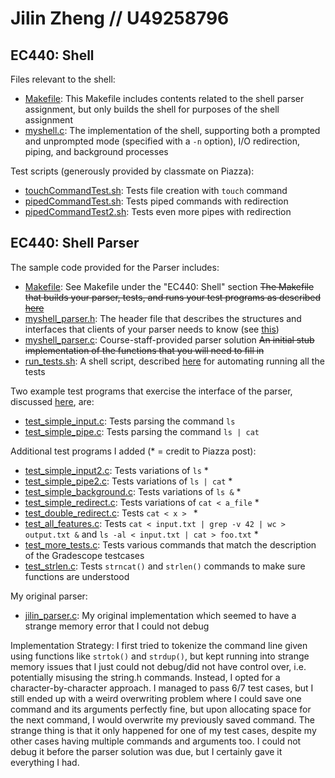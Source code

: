 # Jilin Zheng // U49258796

## EC440: Shell

Files relevant to the shell:

- [Makefile](Makefile): This Makefile includes contents related to the shell parser assignment, but only builds the shell for purposes of the shell assignment
- [myshell.c](myshell.c): The implementation of the shell, supporting both a prompted and unprompted mode (specified with a `-n` option), I/O redirection, piping, and background processes

Test scripts (generously provided by classmate on Piazza):

- [touchCommandTest.sh](touchCommandTest.sh): Tests file creation with `touch` command
- [pipedCommandTest.sh](pipedCommandTest.sh): Tests piped commands with redirection
- [pipedCommandTest2.sh](pipedCommandTest2.sh): Tests even more pipes with redirection

## EC440: Shell Parser

The sample code provided for the Parser includes:

- [Makefile](Makefile): See Makefile under the "EC440: Shell" section ~~The Makefile that builds your parser, tests, and runs your test programs as described [here](https://openosorg.github.io/openos/textbook/intro/tools-make.html#a-simple-example)~~
- [myshell_parser.h](myshell_parser.h): The header file that describes the structures and interfaces that clients of your parser needs to know (see [this](https://openosorg.github.io/openos/textbook/intro/tools-testing.html#testing))
- [myshell_parser.c](myshell_parser.c): Course-staff-provided parser solution ~~An initial stub implementation of the functions that you will need to fill in~~
- [run_tests.sh](run_tests.sh): A shell script, described [here](https://openosorg.github.io/openos/textbook/intro/tools-shell.html#shell) for automating running all the tests

Two example test programs that exercise the interface of the parser, discussed [here](https://openosorg.github.io/openos/textbook/intro/tools-testing.html#testing), are:

- [test_simple_input.c](test_simple_input.c): Tests parsing the command `ls`
- [test_simple_pipe.c](test_simple_pipe.c): Tests parsing the command `ls | cat`

Additional test programs I added (* = credit to Piazza post):

- [test_simple_input2.c](test_simple_input2.c): Tests variations of `ls` *
- [test_simple_pipe2.c](test_simple_pipe2.c): Tests variations of `ls | cat` *
- [test_simple_background.c](test_simple_background.c): Tests variations of `ls &` *
- [test_simple_redirect.c](test_simple_redirect.c): Tests variations of `cat < a_file` *
- [test_double_redirect.c](test_double_redirect.c): Tests `cat < x > ` *
- [test_all_features.c](test_all_features.c): Tests `cat < input.txt | grep -v 42 | wc > output.txt &` and `ls -al < input.txt | cat > foo.txt` *
- [test_more_tests.c](test_more_tests.c): Tests various commands that match the description of the Gradescope testcases
- [test_strlen.c](test_strlen.c): Tests `strncat()` and `strlen()` commands to make sure functions are understood

My original parser:

- [jilin_parser.c](jilin_parser.c): My original implementation which seemed to have a strange memory error that I could not debug

Implementation Strategy:
I first tried to tokenize the command line given using functions like `strtok()` and `strdup()`, but kept running into strange memory issues that I just could not debug/did not have control over, i.e. potentially misusing the string.h commands. Instead, I opted for a character-by-character approach. I managed to pass 6/7 test cases, but I still ended up with a weird overwriting problem where I could save one command and its arguments perfectly fine, but upon allocating space for the next command, I would overwrite my previously saved command. The strange thing is that it only happened for one of my test cases, despite my other cases having multiple commands and arguments too. I could not debug it before the parser solution was due, but I certainly gave it everything I had.
